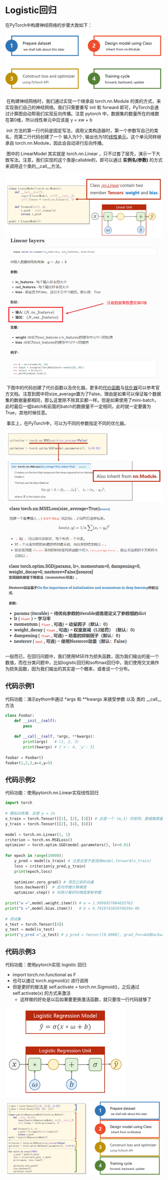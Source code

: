 # Logistic回归

 在PyTorch中构建神经网络的步骤大致如下：

<img src="src-PyTorch深度学习实践/image-20200820191209307.png" style="zoom:50%"/>

​		在构建神经网络时，我们通过实现一个继承自 torch.nn.Module 的类的方式，来实现我们自己的神经网络。我们只需要重写 init 和 forward 即可，PyTorch会通过计算图自动帮我们实现反向传播。注意 pytorch 中，数据集的数量所在的维数在第0维，所以线性单元中应该是 y = xw + b

​		init 方法的第一行代码是固定写法，调用父类构造器时，第一个参数写自己的类名，而第二行代码创建了一个 输入为1个, 输出也为1的[线性单元](https://pytorch-cn.readthedocs.io/zh/latest/package_references/torch-nn/#linear-layers)。这个单元同样继承自 torch.nn.Module，因此会自动进行反向传播。

​		图中的 LinearModel 其实就是 torch.nn.Linear ，只不过套了层壳，演示一下大致写法。注意，我们实现的这个类是callable的，即可以通过 **实例名(参数)** 的方式来调用这个类的\_\_call\_\_方法。

<img src="src-PyTorch深度学习实践/image-20200820192659925.png" style="zoom:50%" />

<img src="src-PyTorch深度学习实践/image-20200820200438504.png" style="zoom:70%" />

​		下图中的代码创建了代价函数以及优化器。更多的[代价函数](https://pytorch-cn.readthedocs.io/zh/latest/package_references/torch-nn/)与[优化器](https://pytorch-cn.readthedocs.io/zh/latest/package_references/torch-optim/)可以参考官方文档。注意到图中将size_average置为了False，理由是如果可以保证每个数据集的数据量都相同，那么这里除不除其实都一样。但是如果使用了mini-batch，此时最后一组batch和前面的batch的数据量不一定相同，此时就一定要置为True，其他时候任意。

​		事实上，在PyTorch中，可以为不同的参数指定不同的优化器。

<img src="src-PyTorch深度学习实践/image-20200820201135698.png" style="zoom:50%" />

<img src="src-PyTorch深度学习实践/image-20200820201705333.png" style="zoom:70%" />

<img src="src-PyTorch深度学习实践/image-20200820201122510.png" style="zoom:70%" />

​		一般而已，在回归问题中，我们使用MSE作为损失函数，因为我们输出的是一个数值，而在分类问题中，比如logistic回归和softmax回归中，我们使用交叉熵作为损失函数，因为我们输出的其实是一个概率，或者说一个分布。

## 代码示例1

 代码功能：演示python中通过 *args 和 **kwargs 来接受参数 以及 类的 \_\_call\_\_方法

```python
class Foobar:
    def __init__(self):
        pass

    def __call__(self, *args, **kwargs):
        print(args)   # (1, 2, 3)
        print(kwargs) # {'x': 4, 'y': 5}

foobar = Foobar()
foobar(1,2,3,x=4,y=5)
```

## 代码示例2

代码功能：使用pytorch.nn.Linear实现线性回归

```python
import torch

# 模拟训练集，这里 y = 2x
x_train = torch.Tensor([[1], [2], [3]]) # 这是一个 (m,1) 的矩阵，数据集数量在第0维
y_train = torch.Tensor([[2], [4], [6]])

model = torch.nn.Linear(1, 1)
criterion = torch.nn.MSELoss()
optimizer = torch.optim.SGD(model.parameters(), lr=0.01)

for epoch in range(10000):
    y_pred = model(x_train) # 注意这里不是调用model.forward(x_train)
    loss = criterion(y_pred,y_train)
    print(epoch,loss)

    optimizer.zero_grad() # 清空之前的动量
    loss.backward()  # 反向传播计算梯度
    optimizer.step() # 利用计算好的梯度更新参数

print("w =",model.weight.item()) # w = 1.9999957084655762
print("b =",model.bias.item())   # b = 8.701974365976639e-06

# 测试集
x_test = torch.Tensor([4])
y_test = model(x_test)
print("y_pred =",y_test) # y_pred = tensor([8.0000], grad_fn=<AddBackward0>)
```

## 代码示例3

代码功能：使用pytorch实现 logistic 回归

* import torch.nn.functional as F
* 也可以通过 torch.sigmoid(z) 进行调用
* 但是更好的做法是 self.activate = torch.nn.Sigmoid()，之后通过 self.activate(x) 的方式来激活
  * 这样做的好处是以后如果要更换激活函数，就只要改一行代码就够了

<img src="src-PyTorch深度学习实践/image-20200820205327709.png" style="zoom:50%" />

![image-20200820210928632](src-PyTorch深度学习实践/image-20200820210928632.png)